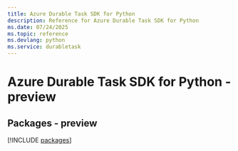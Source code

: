 ```yaml
---
title: Azure Durable Task SDK for Python
description: Reference for Azure Durable Task SDK for Python
ms.date: 07/24/2025
ms.topic: reference
ms.devlang: python
ms.service: durabletask
---
```

# Azure Durable Task SDK for Python - preview
## Packages - preview
[!INCLUDE [packages](durable-task-index.md)]